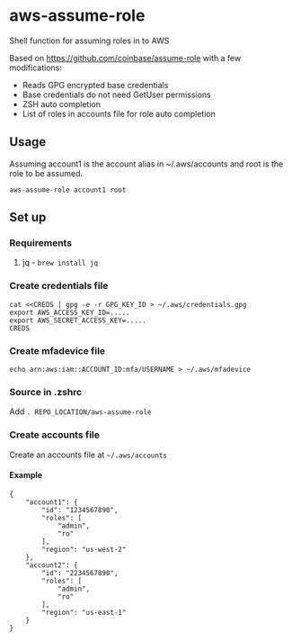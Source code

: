 # aws-assume-role
Shell function for assuming roles in to AWS

Based on https://github.com/coinbase/assume-role with a few modifications:

* Reads GPG encrypted base credentials
* Base credentials do not need GetUser permissions
* ZSH auto completion
* List of roles in accounts file for role auto completion

## Usage
Assuming account1 is the account alias in ~/.aws/accounts and root is the role to be assumed.
```
aws-assume-role account1 root
```

## Set up

### Requirements
1. jq - `brew install jq`

### Create credentials file
```
cat <<CREDS | gpg -e -r GPG_KEY_ID > ~/.aws/credentials.gpg
export AWS_ACCESS_KEY_ID=.....
export AWS_SECRET_ACCESS_KEY=.....
CREDS
```

### Create mfadevice file

```
echo arn:aws:iam::ACCOUNT_ID:mfa/USERNAME > ~/.aws/mfadevice
```

### Source in .zshrc
Add `. REPO_LOCATION/aws-assume-role`

### Create accounts file

Create an accounts file at `~/.aws/accounts`

#### Example

```
{
    "account1": {
        "id": "1234567890",
        "roles": [
            "admin",
            "ro"
        ],
        "region": "us-west-2"
    },
    "account2": {
        "id": "2234567890",
        "roles": [
            "admin",
            "ro"
        ],
        "region": "us-east-1"
    }
}
```
